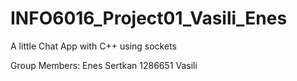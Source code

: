 # INFO6016_Project01_Vasili_Enes
A little Chat App with C++ using sockets

Group Members:
Enes Sertkan 1286651
Vasili
